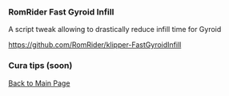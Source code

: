 ### RomRider Fast Gyroid Infill  
A script tweak allowing to drastically reduce infill time for Gyroid

https://github.com/RomRider/klipper-FastGyroidInfill


### Cura tips (soon)



[Back to Main Page](/readme.md)
